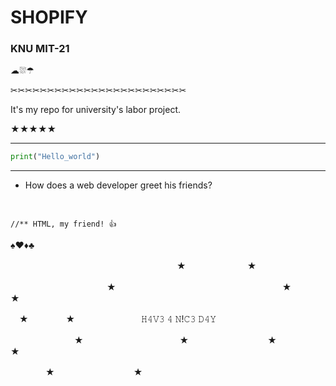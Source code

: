 # SHOPIFY

### KNU MIT-21

☁⛆☂

✂✂✂✂✂✂✂✂✂✂✂✂✂✂✂✂✂✂✂✂✂✂✂✂

It's my repo for university's labor project.



★★★★★



    
***



```python
print("Hello_world")
```


***


* How does a web developer greet his friends?

 

    //** HTML, my friend! 👍

♠︎♥︎♦︎♣︎


　　　　　　　　　　　　　　　　　　　★　　　　　　　★




　　　　　　　　　　　★　　　　　　　　　　　　　　　　　　　★　　　　　　　★

　★　　 　　★ 　　　　　　　 𝙷𝟺𝚅𝟹 𝟺 𝙽!𝙲𝟹 𝙳𝟺𝚈


　　 　　　　　★　　　　　　　　　　　★　　　　　　　　　★　　　　　　★


　　　　★　　　　　　　　　★
